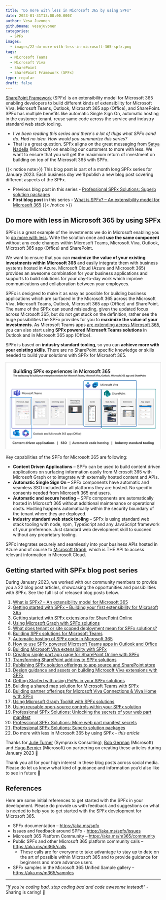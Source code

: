 ```yaml
---
title: "Do more with less in Microsoft 365 by using SPFx"
date: 2023-01-31T13:00:00.000Z
author: Vesa Juvonen
githubname: vesajuvonen
categories:
  - SPFx
images:
  - images/22-do-more-with-less-in-microsoft-365-spfx.png
tags:
  - Microsoft Teams
  - Microsoft Viva  
  - SharePoint
  - SharePoint Framework (SPFx)
type: regular
draft: false
---
```


[SharePoint Framework](https://aka.ms/spfx) (SPFx) is an extensibility model for Microsoft 365 enabling developers to build different kinds of extensibility for Microsoft Viva, Microsoft Teams, Outlook, Microsoft 365 app (Office), and SharePoint. SPFx has multiple benefits like automatic Single Sign On, automatic hosting in the customer tenant, reuse same code across the service and industry standard web stack tooling.

-	*I've been reading this series and there's a lot of thigs what SPFx cand do. Had no idea. How would you summarize this series?*
-	That is a great question. SPFx aligns on the great messaging from [Satya Nadella](https://www.linkedin.com/pulse/doing-more-less-microsoft-cloud-satya-nadella) (Microsoft) on enabling our customers to more with less. We want to ensure that you will get the maximium return of investment on building on top of the Microsoft 365 with SPFx.

{{< notice note>}}
This blog post is part of a month long SPFx series for January 2023. Each business day we'll publish a new blog post covering different aspects of the SPFx.

- Previous blog post in this series - [Professional SPFx Solutions: Superb solution packages](https://pnp.github.io/blog/post/spfx-21-professional-solutions-superb-solution-packages/)
- **First blog post** in this series - [What is SPFx? – An extensibility model for Microsoft 365](https://pnp.github.io/blog/post/01-what-is-spfx/)
{{< /notice >}}

## Do more with less in Microsoft 365 by using SPFx

SPFx is a great example of the investments we do in Microsoft enabling you to [do more with less](https://www.linkedin.com/pulse/doing-more-less-microsoft-cloud-satya-nadella/-nadella/). Write the solution once and **use the same component** without any code changes within Microsoft Teams, Microsoft Viva, Outlook, Microsoft 365 app (Office) and SharePoint.

We want to ensure that you can **maximize the value of your existing investments within Microsoft 365** and easily integrate them with business systems hosted in Azure. Microsoft Cloud (Azure and Microsoft 365) provides an awesome combination for your business applications and supports to build solutions for your day-to-day work which improve communications and collaboration between your employees.

SPFx is designed to make it as easy as possible for building business applications which are surfaced in the Microsoft 365 across the Microsoft Viva, Microsoft Teams, Outlook, Microsoft 365 app (Office) and SharePoint. The name of the SPFx can sound misleading, given the updated focus across Microsoft 365, but do not get stuck on the definition, rather see the huge possibilities the SPFx provides for you to **maximize the value of your investments**. As Microsoft Teams apps [are extending across Microsoft 365](https://learn.microsoft.com/en-us/microsoftteams/platform/m365-apps/overview), you can also start using **SPFx powered Microsoft Teams solutions** in Outlook and in Microsoft 365 app (Office).

SPFx is based on **industry standard tooling**, so you can **achieve more with your existing skills**. There are no SharePoint specific knowledge or skills needed to build your solutions with SPFx for Microsoft 365.

![SPFx surface in Microsoft 365](images/spfx-across-m365-hosts-features.png) 

Key capabilities of the SPFx for Microsoft 365 are following:

- **Content Driven Applications** – SPFx can be used to build content driven applications on surfacing information easily from Microsoft 365 with Microsoft Graph or to integrate with externally hosted content and APIs.
- **Automatic Single Sign On** – SPFx components have automatic and seamless SSO included for all platforms they are hosted. No specific consents needed from Microsoft 365 end users.
- **Automatic and secure hosting** – SPFx components are automatically hosted in Microsoft 365 without additional maintenance or operational costs. Hosting happens automatically within the security boundary of the tenant where they are deployed.
- **Industry standard web stack tooling** – SPFx is using standard web stack tooling with node, npm, TypeScript and any JavaScript framework of your preference. Just standard web development skill to succeed without any proprietary tooling.

SPFx integrates securely and seamlessly into your business APIs hosted in Azure and of course to [Microsoft Graph](https://learn.microsoft.com/en-us/graph/overview), which is THE API to access relevant information in Microsoft Cloud.


## Getting started with SPFx blog post series

During January 2023, we worked with our community members to provide you a 22 blog post articles, showcasing the opportunities and possibilities with SPFx. See the full list of released blog posts below.

1. [What is SPFx? – An extensibility model for Microsoft 365](https://pnp.github.io/blog/post/01-what-is-spfx/)
1. [Getting started with SPFx – Building your first extensibility for Microsoft 365](https://pnp.github.io/blog/post/spfx-02-getting-started-with-spfx/)
1. [Getting started with SPFx extensions for SharePoint Online](https://pnp.github.io/blog/post/spfx-03-getting-started-with-spfx-extensions-for-spo/)
1. [Using Microsoft Graph with SPFx solutions](https://pnp.github.io/blog/post/spfx-04-using-microsoft-graph-in-spfx-solutions/)
1. [What does tenant or site scoped deployment mean for SPFx solutions?](https://pnp.github.io/blog/post/spfx-05-tenant-or-site-scoped-spfx-solutions/)
1. [Building SPFx solutions for Microsoft Teams](https://pnp.github.io/blog/post/spfx-06-spfx-for-teams/)
1. [Automatic hosting of SPFx code in Microsoft 365](https://pnp.github.io/blog/post/spfx-07-automatic-hosting-spfx-solutions/)
1. [How to use SPFx powered Microsoft Teams apps in Outlook and Office](https://pnp.github.io/blog/post/spfx-08-spfx-powered-teams-solutions-outlook-office/)
1. [Building Microsoft Viva extensibility with SPFx](https://pnp.github.io/blog/post/spfx-09-building-microsoft-viva-extensibility-spfx/)
1. [Creating single part app page for SharePoint Online with SPFx](https://pnp.github.io/blog/post/spfx-10-single-part-app-pages/)
1. [Transforming SharePoint add-ins to SPFx solutions](https://pnp.github.io/blog/post/spfx-11-transform-add-ins-to-spfx/)
1. [Publishing SPFx solution offerings to app source and SharePoint store](https://pnp.github.io/blog/post/spfx-12-publishing-spfx-solutions-store/)
1. [Design guidance and assets on building Microsoft Viva extensions with SPFx](https://pnp.github.io/blog/post/spfx-13-design-guidance-for-building-viva-extensions-spfx/)
1. [Getting Started with using PnPjs in your SPFx solutions](https://pnp.github.io/blog/post/spfx-14-getting-started-with-pnpjs-spfx/)
1. [Building a shared map solution for Microsoft Teams with SPFx](https://pnp.github.io/blog/post/spfx-15-building-a-shared-map-teams-solution-spfx/)
1. [Building partner offerings for Microsoft Viva Connections & Viva Home with SPFx](https://pnp.github.io/blog/post/spfx-16-building-partner-offerings-for-viva-spfx/)
1. [Using Microsoft Graph Toolkit with SPFx solutions](https://pnp.github.io/blog/post/spfx-17-microsoft-graph-toolkit-spfx/)
1. [Using reusable open-source controls within your SPFx solution](https://pnp.github.io/blog/post/spfx-18-reusable-open-source-controls-spfx/)
1. [Professional SPFx Solutions: Unlocking the secrets of your web part manifest](https://pnp.github.io/blog/post/spfx-19-professional-solutions-web-part-manifest/)
1. [Professional SPFx Solutions: More web part manifest secrets](https://pnp.github.io/blog/post/spfx-20-professional-solutions-more-web-part-manifest-secrets/)
1. [Professional SPFx Solutions: Superb solution packages](https://pnp.github.io/blog/post/spfx-21-professional-solutions-superb-solution-packages/)
1. Do more with less in Microsoft 365 by using SPFx - *this article*

Thanks for [Julie Turner](https://twitter.com/jfj1997) (Sympraxis Consulting), [Bob German](https://twitter.com/Bob1German) (Microsoft) and [Hugo Bernier](https://twitter.com/bernierh) (Microsoft) on partnering on creating these articles during January 2023 👏

Thank you all for your high interest in these blog posts across social media. Please do let us know what kind of guidance and information you’d also like to see in future 📝

## References

Here are some initial references to get started with the SPFx in your development. Please do provide us with feedback and suggestions on what is needed to help you to get started with the SPFx development for Microsoft 365.

-	SPFx documentation – <https://aka.ms/spfx>
-	Issues and feedback around SPFx - <https://aka.ms/spfx/issues>
-	Microsoft 365 Platform Community – <https://aka.ms/m365/community>
-	Public SPFx and other Microsoft 365 platform community calls – <https://aka.ms/m365/calls> 
    - These calls are for everyone to take advantage to stay up to date on the art of possible within Microsoft 365 and to provide guidance for beginners and more advance users.
-	SPFx samples in the Microsoft 365 Unified Sample gallery – <https://aka.ms/m365/samples>

- - -

*"If you're coding bad, stop coding bad and code awesome instead!"* - Sharing is caring! 🧡